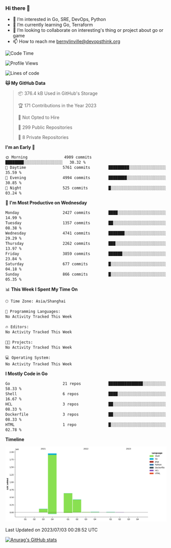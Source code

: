 ### Hi there 👋

- 👀 I’m interested in Go, SRE, DevOps, Python
- 🌱 I’m currently learning Go, Terraform
- 👯 I’m looking to collaborate on interesting's thing or project about go or game
- 📫 How to reach me bernylinville@devopsthink.org

<!--START_SECTION:waka-->
![Code Time](http://img.shields.io/badge/Code%20Time-271%20hrs%2026%20mins-blue)

![Profile Views](http://img.shields.io/badge/Profile%20Views-0-blue)

![Lines of code](https://img.shields.io/badge/From%20Hello%20World%20I%27ve%20Written-3.2%20million%20lines%20of%20code-blue)

**🐱 My GitHub Data** 

> 📦 376.4 kB Used in GitHub's Storage 
 > 
> 🏆 171 Contributions in the Year 2023
 > 
> 🚫 Not Opted to Hire
 > 
> 📜 299 Public Repositories 
 > 
> 🔑 8 Private Repositories 
 > 
**I'm an Early 🐤** 

```text
🌞 Morning                4909 commits        ████████░░░░░░░░░░░░░░░░░   30.32 % 
🌆 Daytime                5761 commits        █████████░░░░░░░░░░░░░░░░   35.59 % 
🌃 Evening                4994 commits        ████████░░░░░░░░░░░░░░░░░   30.85 % 
🌙 Night                  525 commits         █░░░░░░░░░░░░░░░░░░░░░░░░   03.24 % 
```
📅 **I'm Most Productive on Wednesday** 

```text
Monday                   2427 commits        ████░░░░░░░░░░░░░░░░░░░░░   14.99 % 
Tuesday                  1357 commits        ██░░░░░░░░░░░░░░░░░░░░░░░   08.38 % 
Wednesday                4741 commits        ███████░░░░░░░░░░░░░░░░░░   29.29 % 
Thursday                 2262 commits        ███░░░░░░░░░░░░░░░░░░░░░░   13.97 % 
Friday                   3859 commits        ██████░░░░░░░░░░░░░░░░░░░   23.84 % 
Saturday                 677 commits         █░░░░░░░░░░░░░░░░░░░░░░░░   04.18 % 
Sunday                   866 commits         █░░░░░░░░░░░░░░░░░░░░░░░░   05.35 % 
```


📊 **This Week I Spent My Time On** 

```text
🕑︎ Time Zone: Asia/Shanghai

💬 Programming Languages: 
No Activity Tracked This Week

🔥 Editors: 
No Activity Tracked This Week

🐱‍💻 Projects: 
No Activity Tracked This Week

💻 Operating System: 
No Activity Tracked This Week
```

**I Mostly Code in Go** 

```text
Go                       21 repos            ███████████████░░░░░░░░░░   58.33 % 
Shell                    6 repos             ████░░░░░░░░░░░░░░░░░░░░░   16.67 % 
HCL                      3 repos             ██░░░░░░░░░░░░░░░░░░░░░░░   08.33 % 
Dockerfile               3 repos             ██░░░░░░░░░░░░░░░░░░░░░░░   08.33 % 
HTML                     1 repo              █░░░░░░░░░░░░░░░░░░░░░░░░   02.78 % 
```



**Timeline**

![Lines of Code chart](https://raw.githubusercontent.com/bernylinville/bernylinville/main/assets/bar_graph.png)


 Last Updated on 2023/07/03 00:28:52 UTC
<!--END_SECTION:waka-->

[![Anurag's GitHub stats](https://github-readme-stats.vercel.app/api?username=bernylinville)](https://github.com/anuraghazra/github-readme-stats)


<!--
**kylechou-dunk/kylechou-dunk** is a ✨ _special_ ✨ repository because its `README.md` (this file) appears on your GitHub profile.

Here are some ideas to get you started:

- 🔭 I’m currently working on ...
- 🌱 I’m currently learning ...
- 👯 I’m looking to collaborate on ...
- 🤔 I’m looking for help with ...
- 💬 Ask me about ...
- 📫 How to reach me: ...
- 😄 Pronouns: ...
- ⚡ Fun fact: ...
-->
